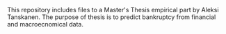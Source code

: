 This repository includes files to a Master's Thesis empirical part by Aleksi Tanskanen. The purpose of thesis is to predict bankruptcy from financial and macroecnomical data.

